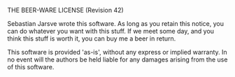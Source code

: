 THE BEER-WARE LICENSE (Revision 42)

Sebastian Jarsve wrote this software. As long as you retain this notice, you can do
whatever you want with this stuff. If we meet some day, and you think this stuff
is worth it, you can buy me a beer in return.

This software is provided 'as-is', without any express or implied warranty.
In no event will the authors be held liable for any damages arising from the
use of this software.
